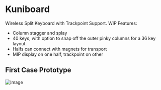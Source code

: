 # Kuniboard
Wireless Split Keyboard with Trackpoint Support. WIP
Features:
* Column stagger and splay
* 40 keys, with option to snap off the outer pinky columns for a 36 key layout.
* Halfs can connect with magnets for transport
* MIP display on one half, trackpoint on other
  

## First Case Prototype
![image](https://github.com/tobiasarndt/NAME_TBD_Keyboard/assets/54204861/e0fc6622-9397-467f-a2e3-ba414f97932c)
